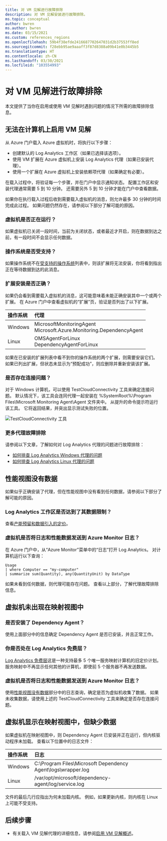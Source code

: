 ```yaml
---
title: 对 VM 见解进行故障排除
description: 对 VM 见解安装进行故障排除。
ms.topic: conceptual
author: bwren
ms.author: bwren
ms.date: 03/15/2021
ms.custom: references_regions
ms.openlocfilehash: 59b4f38efde2416687702647031d2b37553ff8ed
ms.sourcegitcommit: f28ebb95ae9aaaff3f87d8388a09b41e0b3445b5
ms.translationtype: HT
ms.contentlocale: zh-CN
ms.lasthandoff: 03/30/2021
ms.locfileid: "103554993"
---
```

# <a name="troubleshoot-vm-insights"></a>对 VM 见解进行故障排除
本文提供了当你在启用或使用 VM 见解时遇到问题的情况下所需的故障排除信息。

## <a name="cannot-enable-vm-insights-on-a-machine"></a>无法在计算机上启用 VM 见解
从 Azure 门户载入 Azure 虚拟机时，将执行以下步骤：

- 创建默认的 Log Analytics 工作区（如果已选择该选项）。
- 使用 VM 扩展在 Azure 虚拟机上安装 Log Analytics 代理（如果已安装代理）。
- 使用一个扩展在 Azure 虚拟机上安装依赖项代理（如果确定有必要）。
  
在载入过程中，将验证每一个步骤，并在门户中显示通知状态。 配置工作区和安装代理通常需要 5 到 10 分钟。 还需要另外 5 到 10 分钟才能在门户中查看数据。

如果你在执行载入过程后收到需要载入虚拟机的消息，则允许最多 30 分钟的时间完成此过程。 如果问题仍然存在，请参阅以下部分了解可能的原因。

### <a name="is-the-virtual-machine-running"></a>虚拟机是否正在运行？
 如果虚拟机已关闭一段时间，当前为关闭状态，或者最近才开启，则在数据到达之前，有一段时间不会显示任何数据。

### <a name="is-the-operating-system-supported"></a>操作系统是否受支持？
如果操作系统不在[受支持的操作系统](vminsights-enable-overview.md#supported-operating-systems)列表中，则该扩展将无法安装，你将看到指出正在等待数据到达的此消息。

### <a name="did-the-extension-install-properly"></a>扩展安装是否正确？
如果仍会看到需要载入虚拟机的消息，这可能意味着未能正确安装其中一个或两个扩展。 在 Azure 门户中查看虚拟机的“扩展”页，验证是否列出了以下扩展。

| 操作系统 | 代理 | 
|:---|:---|
| Windows | MicrosoftMonitoringAgent<br>Microsoft.Azure.Monitoring.DependencyAgent |
| Linux | OMSAgentForLinux<br>DependencyAgentForLinux |

如果在已安装的扩展列表中看不到你的操作系统的两个扩展，则需要安装它们。 如果已列出扩展，但状态未显示为“预配成功”，则应删除并重新安装该扩展。

### <a name="do-you-have-connectivity-issues"></a>是否存在连接问题？
对于 Windows 计算机，可以使用 TestCloudConnectivity 工具来确定连接问题。 默认情况下，该工具会连同代理一起安装在 %SystemRoot%\Program Files\Microsoft Monitoring Agent\Agent 文件夹中。 从提升的命令提示符运行该工具。 它将返回结果，并突出显示测试失败的位置。 

![TestCloudConnectivity 工具](media/vminsights-troubleshoot/test-cloud-connectivity.png)

### <a name="more-agent-troubleshooting"></a>更多代理故障排除

请参阅以下文章，了解如何对 Log Analytics 代理的问题进行故障排除：

- [如何排查 Log Analytics Windows 代理的问题](../agents/agent-windows-troubleshoot.md)
- [如何排查 Log Analytics Linux 代理的问题](../agents/agent-linux-troubleshoot.md)

## <a name="performance-view-has-no-data"></a>性能视图没有数据
如果似乎正确安装了代理，但在性能视图中没有看到任何数据，请参阅以下部分了解可能的原因。

### <a name="has-your-log-analytics-workspace-reached-its-data-limit"></a>Log Analytics 工作区是否达到了其数据限制？
查看[产能预留和数据引入的定价](https://azure.microsoft.com/pricing/details/monitor/)。

### <a name="is-your-virtual-machine-sending-log-and-performance-data-to-azure-monitor-logs"></a>虚拟机是否将日志和性能数据发送到 Azure Monitor 日志？

在 Azure 门户中，从“Azure Monitor”菜单中的“日志”打开 Log Analytics。 对计算机运行以下查询：

```kuso
Usage 
| where Computer == "my-computer" 
| summarize sum(Quantity), any(QuantityUnit) by DataType
```

如果未看到任何数据，则代理可能存在问题。 查看以上部分，了解代理故障排除信息。

## <a name="virtual-machine-doesnt-appear-in-map-view"></a>虚拟机未出现在映射视图中

### <a name="is-the-dependency-agent-installed"></a>是否安装了 Dependency Agent？
 使用上面部分中的信息确定 Dependency Agent 是否已安装，并且正常工作。

### <a name="are-you-on-the-log-analytics-free-tier"></a>你是否处在 Log Analytics 免费层？
[Log Analytics 免费层](https://azure.microsoft.com/pricing/details/monitor/)这是一种支持最多 5 个唯一服务映射计算机的旧定价计划。 服务映射中不再显示任何其他的计算机，即使前 5 个服务器不再发送数据。

### <a name="is-your-virtual-machine-sending-log-and-performance-data-to-azure-monitor-logs"></a>虚拟机是否将日志和性能数据发送到 Azure Monitor 日志？
使用[性能视图没有数据](#performance-view-has-no-data)部分中的日志查询，确定是否为虚拟机收集了数据。 如果未收集数据，请使用上述的 TestCloudConnectivity 工具来确定是否存在连接问题。


## <a name="virtual-machine-appears-in-map-view-but-has-missing-data"></a>虚拟机显示在映射视图中，但缺少数据
如果虚拟机在映射视图中，则 Dependency Agent 已安装并正在运行，但内核驱动程序未加载。 查看以下位置中的日志文件：

| 操作系统 | 日志 | 
|:---|:---|
| Windows | C:\Program Files\Microsoft Dependency Agent\logs\wrapper.log |
| Linux | /var/opt/microsoft/dependency-agent/log/service.log |

文件的最后几行应指出为何未加载内核。 例如，如果更新内核，则内核在 Linux 上可能不受支持。
## <a name="next-steps"></a>后续步骤

- 有关载入 VM 见解代理的详细信息，请参阅[启用 VM 见解概述](vminsights-enable-overview.md)。
